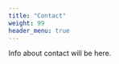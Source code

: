 ```yaml
---
title: "Contact"
weight: 99
header_menu: true
---
```


Info about contact will be here.

<!--nextGEMS project coordinator
{{<icon class="fa fa-envelope">}}&nbsp;[heike.konow@mpimet.mpg.de](mailto:heike.konow@mpimet.mpg.de)

nextGEMS project office
{{<icon class="fa fa-envelope">}}&nbsp;[nextgems_office@mpimet.mpg.de](mailto:nextgems_office@mpimet.mpg.de)


This document is about the [Terms of References (ToR)](https://owncloud.gwdg.de/index.php/s/ALY0LyjcKGKjQmc)  which is  created  for  the  implementation  of  the  project  Hackathons  and  represents  the 
basis of the activities and obligations for participation.  -->
